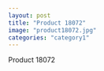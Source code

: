 ```yaml
---
layout: post
title: "Product 18072"
image: "product18072.jpg"
categories: "category1"
---
```

Product 18072
